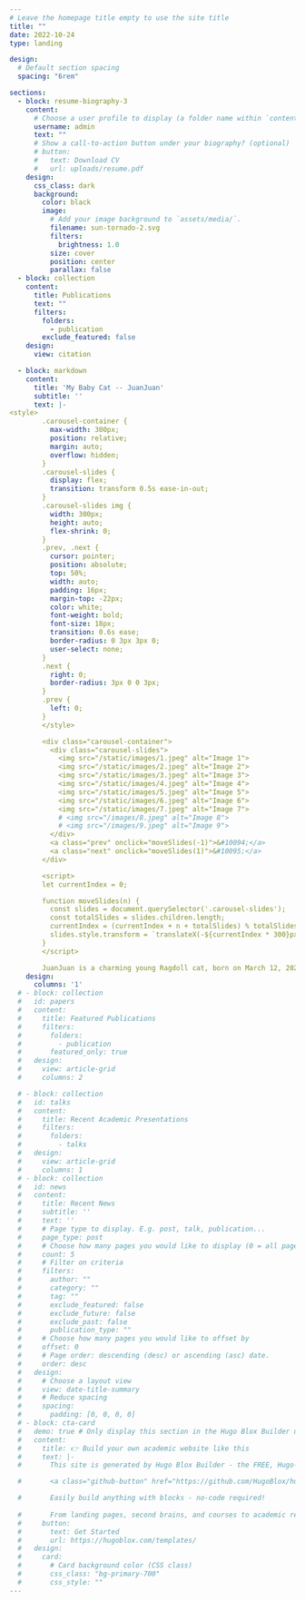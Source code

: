 ```yaml
---
# Leave the homepage title empty to use the site title
title: ""
date: 2022-10-24
type: landing

design:
  # Default section spacing
  spacing: "6rem"

sections:
  - block: resume-biography-3
    content:
      # Choose a user profile to display (a folder name within `content/authors/`)
      username: admin
      text: ""
      # Show a call-to-action button under your biography? (optional)
      # button:
      #   text: Download CV
      #   url: uploads/resume.pdf
    design:
      css_class: dark
      background:
        color: black
        image:
          # Add your image background to `assets/media/`.
          filename: sun-tornado-2.svg
          filters:
            brightness: 1.0
          size: cover
          position: center
          parallax: false
  - block: collection
    content:
      title: Publications
      text: ""
      filters:
        folders:
          - publication
        exclude_featured: false
    design:
      view: citation

  - block: markdown
    content:
      title: 'My Baby Cat -- JuanJuan'
      subtitle: ''
      text: |-
<style>
        .carousel-container {
          max-width: 300px;
          position: relative;
          margin: auto;
          overflow: hidden;
        }
        .carousel-slides {
          display: flex;
          transition: transform 0.5s ease-in-out;
        }
        .carousel-slides img {
          width: 300px;
          height: auto;
          flex-shrink: 0;
        }
        .prev, .next {
          cursor: pointer;
          position: absolute;
          top: 50%;
          width: auto;
          padding: 16px;
          margin-top: -22px;
          color: white;
          font-weight: bold;
          font-size: 18px;
          transition: 0.6s ease;
          border-radius: 0 3px 3px 0;
          user-select: none;
        }
        .next {
          right: 0;
          border-radius: 3px 0 0 3px;
        }
        .prev {
          left: 0;
        }
        </style>

        <div class="carousel-container">
          <div class="carousel-slides">
            <img src="/static/images/1.jpeg" alt="Image 1">
            <img src="/static/images/2.jpeg" alt="Image 2">
            <img src="/static/images/3.jpeg" alt="Image 3">
            <img src="/static/images/4.jpeg" alt="Image 4">
            <img src="/static/images/5.jpeg" alt="Image 5">
            <img src="/static/images/6.jpeg" alt="Image 6">
            <img src="/static/images/7.jpeg" alt="Image 7">
            # <img src="/images/8.jpeg" alt="Image 8">
            # <img src="/images/9.jpeg" alt="Image 9">
          </div>
          <a class="prev" onclick="moveSlides(-1)">&#10094;</a>
          <a class="next" onclick="moveSlides(1)">&#10095;</a>
        </div>

        <script>
        let currentIndex = 0;

        function moveSlides(n) {
          const slides = document.querySelector('.carousel-slides');
          const totalSlides = slides.children.length;
          currentIndex = (currentIndex + n + totalSlides) % totalSlides;
          slides.style.transform = `translateX(-${currentIndex * 300}px)`;
        }
        </script>

        JuanJuan is a charming young Ragdoll cat, born on March 12, 2023. He’s an exceptionally well-behaved and gentle boy, who loves nothing more than rubbing against people and indulging in a soothing massage. JuanJuan has a playful spirit, especially when it comes to interacting with birds, which he finds endlessly entertaining. He also enjoys basking in the sun, soaking up its warmth with contentment. He loves staying by my side while I work, making him the perfect, affectionate companion. 
    design:
      columns: '1'
  # - block: collection
  #   id: papers
  #   content:
  #     title: Featured Publications
  #     filters:
  #       folders:
  #         - publication
  #       featured_only: true
  #   design:
  #     view: article-grid
  #     columns: 2

  # - block: collection
  #   id: talks
  #   content:
  #     title: Recent Academic Presentations
  #     filters:
  #       folders:
  #         - talks
  #   design:
  #     view: article-grid
  #     columns: 1
  # - block: collection
  #   id: news
  #   content:
  #     title: Recent News
  #     subtitle: ''
  #     text: ''
  #     # Page type to display. E.g. post, talk, publication...
  #     page_type: post
  #     # Choose how many pages you would like to display (0 = all pages)
  #     count: 5
  #     # Filter on criteria
  #     filters:
  #       author: ""
  #       category: ""
  #       tag: ""
  #       exclude_featured: false
  #       exclude_future: false
  #       exclude_past: false
  #       publication_type: ""
  #     # Choose how many pages you would like to offset by
  #     offset: 0
  #     # Page order: descending (desc) or ascending (asc) date.
  #     order: desc
  #   design:
  #     # Choose a layout view
  #     view: date-title-summary
  #     # Reduce spacing
  #     spacing:
  #       padding: [0, 0, 0, 0]
  # - block: cta-card
  #   demo: true # Only display this section in the Hugo Blox Builder demo site
  #   content:
  #     title: 👉 Build your own academic website like this
  #     text: |-
  #       This site is generated by Hugo Blox Builder - the FREE, Hugo-based open source website builder trusted by 250,000+ academics like you.

  #       <a class="github-button" href="https://github.com/HugoBlox/hugo-blox-builder" data-color-scheme="no-preference: light; light: light; dark: dark;" data-icon="octicon-star" data-size="large" data-show-count="true" aria-label="Star HugoBlox/hugo-blox-builder on GitHub">Star</a>

  #       Easily build anything with blocks - no-code required!
        
  #       From landing pages, second brains, and courses to academic resumés, conferences, and tech blogs.
  #     button:
  #       text: Get Started
  #       url: https://hugoblox.com/templates/
  #   design:
  #     card:
  #       # Card background color (CSS class)
  #       css_class: "bg-primary-700"
  #       css_style: ""
---
```

